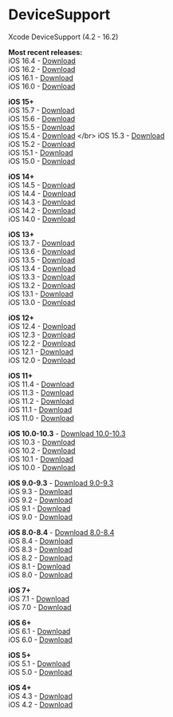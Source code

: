 # DeviceSupport

Xcode DeviceSupport (4.2 - 16.2)

**Most recent releases:**</br>
iOS 16.4 - [Download](https://github.com/yueyuegit/DeviceSupport/raw/main/16.4.zip) </br>
iOS 16.2 - [Download](https://github.com/yueyuegit/DeviceSupport/raw/main/16.2.zip) </br>
iOS 16.1 - [Download](https://github.com/yueyuegit/DeviceSupport/raw/main/16.1.zip) </br>
iOS 16.0 - [Download](https://github.com/yueyuegit/DeviceSupport/raw/main/16.0.zip) </br>

**iOS 15+**</br>
iOS 15.7 - [Download](https://github.com/yueyuegit/DeviceSupport/raw/main/15.7.zip) </br>
iOS 15.6 - [Download](https://github.com/yueyuegit/DeviceSupport/raw/main/15.6.zip) </br>
iOS 15.5 - [Download](https://github.com/yueyuegit/DeviceSupport/raw/main/15.5.zip) </br>
iOS 15.4 - [Download](https://github.com/yueyuegit/DeviceSupport/raw/main/15.4(FromXcode_13.3_beta_2_xip).zip) </br>
iOS 15.3 - [Download](https://github.com/yueyuegit/DeviceSupport/raw/main/15.3.zip) </br>
iOS 15.2 - [Download](https://github.com/yueyuegit/DeviceSupport/raw/main/15.2.zip) </br>
iOS 15.1 - [Download](https://github.com/yueyuegit/DeviceSupport/raw/main/15.1%20(19B74).zip) </br>
iOS 15.0 - [Download](https://github.com/yueyuegit/DeviceSupport/raw/main/15.0.zip) </br>

**iOS 14+**</br>
iOS 14.5 - [Download](https://github.com/yueyuegit/DeviceSupport/raw/main/14.5%20(18E182).zip) </br>
iOS 14.4 - [Download](https://github.com/yueyuegit/DeviceSupport/raw/main/14.4.zip) </br>
iOS 14.3 - [Download](https://github.com/yueyuegit/DeviceSupport/raw/main/14.3.zip) </br>
iOS 14.2 - [Download](https://github.com/yueyuegit/DeviceSupport/raw/main/14.2.zip) </br>
iOS 14.0 - [Download](https://github.com/yueyuegit/DeviceSupport/raw/main/14.0.zip) </br>

**iOS 13+**</br>
iOS 13.7 - [Download](https://github.com/yueyuegit/DeviceSupport/raw/main/13.7%20(17H35).zip) </br>
iOS 13.6 - [Download](https://github.com/yueyuegit/DeviceSupport/raw/main/13.6%20(17G64).zip) </br>
iOS 13.5 - [Download](https://github.com/yueyuegit/DeviceSupport/raw/main/13.5.zip) </br>
iOS 13.4 - [Download](https://github.com/yueyuegit/DeviceSupport/raw/main/13.4.zip) </br>
iOS 13.3 - [Download](https://github.com/yueyuegit/DeviceSupport/raw/main/13.3.zip) </br>
iOS 13.2 - [Download](https://github.com/yueyuegit/DeviceSupport/raw/main/13.2.zip) </br>
iOS 13.1 - [Download](https://github.com/yueyuegit/DeviceSupport/raw/main/13.1.zip) </br>
iOS 13.0 - [Download](https://github.com/yueyuegit/DeviceSupport/raw/main/13.0.zip) </br>

**iOS 12+**</br>
iOS 12.4 - [Download](https://github.com/yueyuegit/DeviceSupport/raw/main/12.4%20(16G73).zip) </br>
iOS 12.3 - [Download](https://github.com/yueyuegit/DeviceSupport/raw/main/12.3%20(16F5117h).zip) </br>
iOS 12.2 - [Download](https://github.com/yueyuegit/DeviceSupport/raw/main/12.2%20(16E5191d).zip) </br>
iOS 12.1 - [Download](https://github.com/yueyuegit/DeviceSupport/raw/main/12.1%20(16B91).zip) </br>
iOS 12.0 - [Download](https://github.com/yueyuegit/DeviceSupport/raw/main/12.0%20(16A366).zip) </br>

**iOS 11+**</br>
iOS 11.4 - [Download](https://github.com/yueyuegit/DeviceSupport/raw/main/11.4%20(15F79).zip) </br>
iOS 11.3 - [Download](https://github.com/yueyuegit/DeviceSupport/raw/main/11.3%20(15E5167d).zip) </br>
iOS 11.2 - [Download](https://github.com/yueyuegit/DeviceSupport/raw/main/11.2.zip) </br>
iOS 11.1 - [Download](https://github.com/yueyuegit/DeviceSupport/raw/main/11.1%20(15B87).zip) </br>
iOS 11.0 - [Download](https://github.com/yueyuegit/DeviceSupport/raw/main/11.0%20(15A5361a).zip) </br>

**iOS 10.0-10.3** - [Download 10.0-10.3](https://github.com/yueyuegit/DeviceSupport/raw/main/10.0-10.3.zip)</br>
iOS 10.3 - [Download](https://github.com/yueyuegit/DeviceSupport/raw/main/10.3.zip) </br>
iOS 10.2 - [Download](https://github.com/yueyuegit/DeviceSupport/raw/main/10.2.zip) </br>
iOS 10.1 - [Download](https://github.com/yueyuegit/DeviceSupport/raw/main/10.1.zip) </br>
iOS 10.0 - [Download](https://github.com/yueyuegit/DeviceSupport/raw/main/10.0.zip) </br>

**iOS 9.0-9.3** - [Download 9.0-9.3](https://github.com/yueyuegit/DeviceSupport/raw/main/9.0-9.3.zip)</br>
iOS 9.3 - [Download](https://github.com/yueyuegit/DeviceSupport/raw/main/9.3.zip) </br>
iOS 9.2 - [Download](https://github.com/yueyuegit/DeviceSupport/raw/main/9.2.zip) </br>
iOS 9.1 - [Download](https://github.com/yueyuegit/DeviceSupport/raw/main/9.1.zip) </br>
iOS 9.0 - [Download](https://github.com/yueyuegit/DeviceSupport/raw/main/9.0.zip) </br>

**iOS 8.0-8.4** - [Download 8.0-8.4](https://github.com/yueyuegit/DeviceSupport/raw/main/8.0-8.4.zip)</br>
iOS 8.4 - [Download](https://github.com/yueyuegit/DeviceSupport/raw/main/8.4.zip) </br>
iOS 8.3 - [Download](https://github.com/yueyuegit/DeviceSupport/raw/main/8.3.zip) </br>
iOS 8.2 - [Download](https://github.com/yueyuegit/DeviceSupport/raw/main/8.2.zip) </br>
iOS 8.1 - [Download](https://github.com/yueyuegit/DeviceSupport/raw/main/8.1.zip) </br>
iOS 8.0 - [Download](https://github.com/yueyuegit/DeviceSupport/raw/main/8.0.zip) </br>

**iOS 7+**</br>
iOS 7.1 - [Download](https://github.com/yueyuegit/DeviceSupport/raw/main/7.1.zip) </br>
iOS 7.0 - [Download](https://github.com/yueyuegit/DeviceSupport/raw/main/7.0.zip) </br>

**iOS 6+**</br>
iOS 6.1 - [Download](https://github.com/yueyuegit/DeviceSupport/raw/main/6.1.zip) </br>
iOS 6.0 - [Download](https://github.com/yueyuegit/DeviceSupport/raw/main/6.0.zip) </br>

**iOS 5+**</br>
iOS 5.1 - [Download](https://github.com/yueyuegit/DeviceSupport/raw/main/5.1.zip) </br>
iOS 5.0 - [Download](https://github.com/yueyuegit/DeviceSupport/raw/main/5.0.zip) </br>

**iOS 4+**</br>
iOS 4.3 - [Download](https://github.com/yueyuegit/DeviceSupport/raw/main/4.3.zip) </br>
iOS 4.2 - [Download](https://github.com/yueyuegit/DeviceSupport/raw/main/4.2.zip) </br>

</br>

